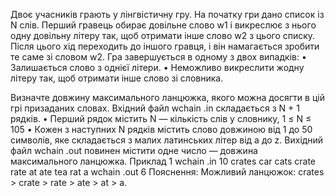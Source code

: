 Двоє учасникiв грають у лiнгвiстичну гру. На початку гри дано список iз N слiв. Перший гравець обирає довiльне слово w1 i викреслює з нього одну довiльну лiтеру
так, щоб отримати iнше слово w2 з цього списку. Пiсля цього хiд переходить до iншого гравця, i вiн намагається зробити те саме зi словом w2. 
Гра завершується в одному з двох випадкiв:
• Залишається слово з однiєї лiтери.
• Неможливо викреслити жодну лiтеру так, щоб отримати iнше слово зi словника.

Визначте довжину максимального ланцюжка, якого можна досягти в цiй грi призаданих словах.
Вхiдний файл wchain .in складається з N + 1 рядкiв.
• Перший рядок мiстить N — кiлькiсть слiв у словнику, 1 ≤ N ≤ 105
• Кожен з наступних N рядкiв мiстить слово довжиною вiд 1 до 50 символiв, яке
складається з малих латинських лiтер вiд a до z.
Вихiдний файл wchain .out повинен мiстити одне число — довжина максимального
ланцюжка.
Приклад 1
wchain .in
10
crates
car
cats
crate
rate
at
ate
tea
rat
a
wchain .out
6
Пояснення: Можливий ланцюжок: crates > crate > rate > ate > at > a.
